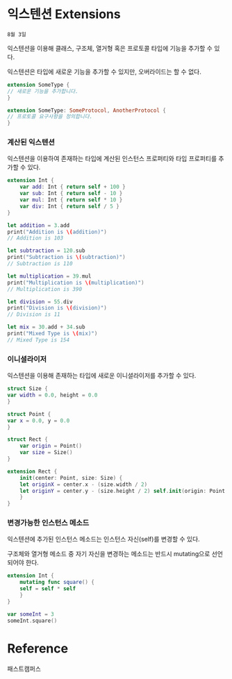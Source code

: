 # 익스텐션 Extensions

`8월 3일`

익스텐션을 이용해 클래스, 구조체, 열거형 혹은 프로토콜 타입에 기능을 추가할 수 있다.

익스텐션은 타입에 새로운 기능을 추가할 수 있지만, 오버라이드는 할 수 없다.

```swift
extension SomeType {
// 새로운 기능을 추가합니다.
}

extension SomeType: SomeProtocol, AnotherProtocol { 
// 프로토콜 요구사항을 정의합니다.
}
```

### 계산된 익스텐션

익스텐션을 이용하여 존재하는 타입에 계산된 인스턴스 프로퍼티와 타입 프로퍼티를 추가할 수 있다.

```swift
extension Int {
	var add: Int { return self + 100 } 
	var sub: Int { return self - 10 } 
	var mul: Int { return self * 10 } 
	var div: Int { return self / 5 }
}

let addition = 3.add
print("Addition is \(addition)") 
// Addition is 103

let subtraction = 120.sub
print("Subtraction is \(subtraction)")
// Subtraction is 110

let multiplication = 39.mul
print("Multiplication is \(multiplication)") 
// Multiplication is 390

let division = 55.div
print("Division is \(division)") 
// Division is 11

let mix = 30.add + 34.sub
print("Mixed Type is \(mix)") 
// Mixed Type is 154
```

### 이니셜라이저

익스텐션을 이용해 존재하는 타입에 새로운 이니셜라이저를 추가할 수 있다.

```swift
struct Size {
var width = 0.0, height = 0.0
}

struct Point {
var x = 0.0, y = 0.0 
}

struct Rect {
	var origin = Point() 
	var size = Size()
}

extension Rect {
	init(center: Point, size: Size) {
	let originX = center.x - (size.width / 2)
	let originY = center.y - (size.height / 2) self.init(origin: Point(x: originX, y: originY), size: size)
	} 
}
```

### 변경가능한 인스턴스 메소드

익스텐션에 추가된 인스턴스 메소드는 인스턴스 자신(self)를 변경할 수 있다.

구조체와 열거형 메소드 중 자기 자신을 변경하는 메소드는 반드시 mutating으로 선언되어야 한다.

```swift
extension Int {
	mutating func square() {
	self = self * self 
	}
}

var someInt = 3 
someInt.square()
```

# Reference

패스트캠퍼스
